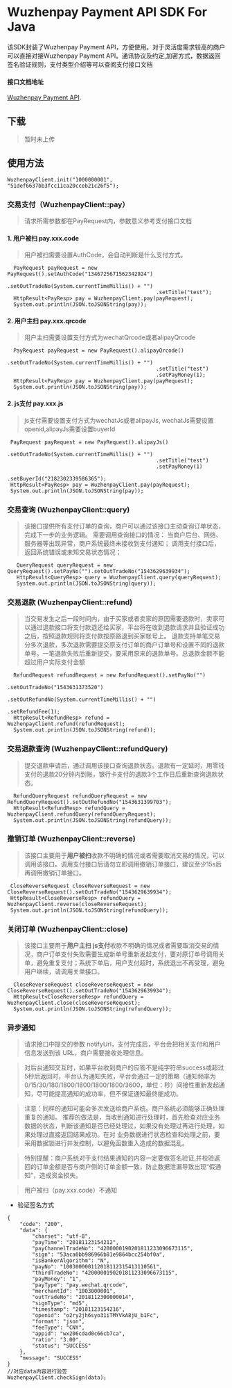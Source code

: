 # Wuzhenpay Payment API SDK For Java
该SDK封装了Wuzhenpay Payment API，方便使用。对于灵活度需求较高的商户可以直接对接Wuzhenpay Payment API。通讯协议及约定,加密方式，数据返回签名验证规则，支付类型介绍等可以查阅支付接口文档 
#### 接口文档地址
[Wuzhenpay Payment API](http://example.net/).


## 下载
> 暂时未上传

## 使用方法
``` 
WuzhenpayClient.init("1000000001", "51def6637bb3fcc11ca20cceb21c26f5");
```

### 交易支付（WuzhenpayClient::pay）
> 请求所需参数都在PayRequest内，参数意义参考支付接口文档

#### 1. 用户被扫 pay.xxx.code
> 用户被扫需要设置AuthCode，会自动判断是什么支付方式。
``` 
  PayRequest payRequest = new PayRequest().setAuthCode("1346725671562342924")
                                                .setOutTradeNo(System.currentTimeMillis() + "")
                                                .setTitle("test");
  HttpResult<PayResp> pay = WuzhenpayClient.pay(payRequest);
  System.out.println(JSON.toJSONString(pay));
``` 

#### 2. 用户主扫 pay.xxx.qrcode
> 用户主扫需要设置支付方式为wechatQrcode或者alipayQrcode
``` 
  PayRequest payRequest = new PayRequest().alipayQrcode()
                                                .setOutTradeNo(System.currentTimeMillis() + "")
                                                .setTitle("test")
                                                .setPayMoney(1);
  HttpResult<PayResp> pay = WuzhenpayClient.pay(payRequest);
  System.out.println(JSON.toJSONString(pay));
 ``` 

#### 2. js支付 pay.xxx.js
> js支付需要设置支付方式为wechatJs或者alipayJs, wechatJs需要设置openid,alipayJs需要设置buyerId
``` 
 PayRequest payRequest = new PayRequest().alipayJs()
                                                .setOutTradeNo(System.currentTimeMillis() + "")
                                                .setTitle("test")
                                                .setPayMoney(1)
                                                .setBuyerId("2182302339586365");
 HttpResult<PayResp> pay = WuzhenpayClient.pay(payRequest);
 System.out.println(JSON.toJSONString(pay));
 ``` 
 
 ### 交易查询 (WuzhenpayClient::query)
> 该接口提供所有支付订单的查询，商户可以通过该接口主动查询订单状态，完成下一步的业务逻辑。 需要调用查询接口的情况： 当商户后台、网络、服务器等出现异常，商户系统最终未接收到支付通知； 调用支付接口后，返回系统错误或未知交易状态情况；
``` 
   QueryRequest queryRequest = new QueryRequest().setPayNo("").setOutTradeNo("1543629639934");
   HttpResult<QueryResp> query = WuzhenpayClient.query(queryRequest);
   System.out.println(JSON.toJSONString(query));
``` 
 ### 交易退款 (WuzhenpayClient::refund)
 > 当交易发生之后一段时间内，由于买家或者卖家的原因需要退款时，卖家可以通过退款接口将支付款退还给买家，平台将在收到退款请求并且验证成功之后，按照退款规则将支付款按原路退到买家帐号上。 退款支持单笔交易分多次退款，多次退款需要提交原支付订单的商户订单号和设置不同的退款单号。一笔退款失败后重新提交，要采用原来的退款单号。总退款金额不能超过用户实际支付金额
 ``` 
   RefundRequest refundRequest = new RefundRequest().setPayNo("")
                                                         .setOutTradeNo("1543631373520")
                                                         .setOutRefundNo(System.currentTimeMillis() + "")
                                                         .setRefundFee(1);
   HttpResult<RefundResp> refund = WuzhenpayClient.refund(refundRequest);
   System.out.println(JSON.toJSONString(refund));
 ``` 

 ### 交易退款查询 (WuzhenpayClient::refundQuery)
 > 提交退款申请后，通过调用该接口查询退款状态。退款有一定延时，用零钱支付的退款20分钟内到账，银行卡支付的退款3个工作日后重新查询退款状态。
 ``` 
   RefundQueryRequest refundQueryRequest = new RefundQueryRequest().setOutRefundNo("1543631399703");
   HttpResult<RefundResp> refundQuery = WuzhenpayClient.refundQuery(refundQueryRequest);
   System.out.println(JSON.toJSONString(refundQuery));
 ``` 

 ### 撤销订单 (WuzhenpayClient::reverse)
 > 该接口主要用于**用户被扫**收款不明确的情况或者需要取消交易的情况，可以调用该接口。调用支付接口后请勿立即调用撤销订单接口，建议至少15s后再调用撤销订单接口。
 ``` 
  CloseReverseRequest closeReverseRequest = new CloseReverseRequest().setOutTradeNo("1543629639934");
  HttpResult<CloseReverseResp> refundQuery = WuzhenpayClient.reverse(closeReverseRequest);
  System.out.println(JSON.toJSONString(refundQuery));
 ``` 
 ### 关闭订单 (WuzhenpayClient::close)
 > 该接口主要用于**用户主扫** **js支付**收款不明确的情况或者需要取消交易的情况，商户订单支付失败需要生成新单号重新发起支付，要对原订单号调用关单，避免重复支付；系统下单后，用户支付超时，系统退出不再受理，避免用户继续，请调用关单接口。
 ``` 
   CloseReverseRequest closeReverseRequest = new CloseReverseRequest().setOutTradeNo("1543629639934");
   HttpResult<CloseReverseResp> refundQuery = WuzhenpayClient.close(closeReverseRequest);
   System.out.println(JSON.toJSONString(refundQuery));
 ``` 
 
 
### 异步通知
> 请求接口中提交的参数 notifyUrl，支付完成后，平台会把相关支付和用户信息发送到该 URL，商户需要接收处理信息。  

> 对后台通知交互时，如果平台收到商户的应答不是纯字符串success或超过5秒后返回时，平台认为通知失败，平台会通过一定的策略（通知频率为
> 0/15/30/180/1800/1800/1800/1800/3600，单位：秒）间接性重新发起通知，尽可能提高通知的成功率，但不保证通知最终能成功。  

> 注意：同样的通知可能会多次发送给商户系统。商户系统必须能够正确处理重复的通知。
  推荐的做法是，当收到通知进行处理时，首先检查对应业务数据的状态，判断该通知是否已经处理过，如果没有处理过再进行处理，如果处理过直接返回结果成功。在对   业务数据进行状态检查和处理之前，要采用数据锁进行并发控制，以避免函数重入造成的数据混乱。  

> 特别提醒：商户系统对于支付结果通知的内容一定要做签名验证,并校验返回的订单金额是否与商户侧的订单金额一致，防止数据泄漏导致出现“假通知”，造成资金损失。  

> 用户被扫（pay.xxx.code）不通知  

* 验证签名方式
``` 
{
    "code": "200",
    "data": {
        "charset": "utf-8",
        "payTime": "20181123154212",
        "payChannelTradeNo": "4200000190201811233096673115",
        "sign": "53aca0bb986966b81e9864bcc254bf0a",
        "isBankerAlgorithm": "N",
        "payNo": "100300000112018112315413110561",
        "thirdTradeNo": "4200000190201811233096673115",
        "payMoney": "1",
        "payType": "pay.wechat.qrcode",
        "merchantId": "1003000001",
        "outTradeNo": "2018112300000014",
        "signType": "md5",
        "timestamp": "20181123154216",
        "openid": "o2ry2jh6syo31iTMYVkA8jU_b1Fc",
        "format": "json",
        "feeType": "CNY",
        "appid": "wx206cdad0c66cb7ca",
        "ratio": "3.00",
        "status": "SUCCESS"
    },
    "message": "SUCCESS"
}
//对应data内容进行验签
WuzhenpayClient.checkSign(data);
``` 
